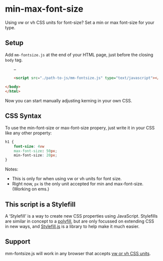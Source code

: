 min-max-font-size
=================

Using vw or vh CSS units for font-size? Set a min or max font-size for your type.

## Setup

Add `mm-fontsize.js` at the end of your HTML page, just before the closing `body` tag.

```HTML
	…
	
	<script src="./path-to-js/mm-fontsize.js" type="text/javascript"></script>
		
</body>
</html>
```

Now you can start manually adjusting kerning in your own CSS.

## CSS Syntax

To use the min-font-size or max-font-size propery, just write it in your CSS like any other property:

```CSS
h1 {
	font-size: 4vw
	max-font-size: 50px;
	min-font-size: 20px;
} 
```

Notes: 
* This is only for when using vw or vh units for font size.
* Right now, `px` is the only unit accepted for min and max-font-size. (Working on ems.)

## This script is a Stylefill

A ‘Stylefill’ is a way to create new CSS properties using JavaScript. Stylefills are similar in concept to a [polyfill](http://remysharp.com/2010/10/08/what-is-a-polyfill/), but are only focussed on extending CSS in new ways, and [Stylefill.js](https://github.com/nathanford/stylefill/) is a library to help make it much easier.

## Support

mm-fontsize.js will work in any browser that accepts [vw or vh CSS units](http://caniuse.com/#search=viewport%20units).